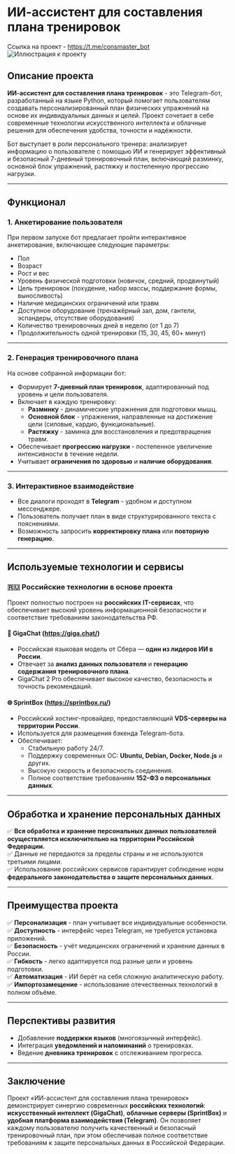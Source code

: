 # ИИ-ассистент для составления плана тренировок
Ссылка на проект - https://t.me/consmaster_bot
![Иллюстрация к проекту](https://github.com/)

## Описание проекта

**ИИ-ассистент для составления плана тренировок** - это Telegram-бот, разработанный на языке Python, который помогает пользователям создавать персонализированный план физических упражнений на основе их индивидуальных данных и целей. Проект сочетает в себе современные технологии искусственного интеллекта и облачные решения для обеспечения удобства, точности и надёжности.

Бот выступает в роли персонального тренера: анализирует информацию о пользователе с помощью ИИ и генерирует эффективный и безопасный 7-дневный тренировочный план, включающий разминку, основной блок упражнений, растяжку и постепенную прогрессию нагрузки.

---

## Функционал

### 1. **Анкетирование пользователя**
При первом запуске бот предлагает пройти интерактивное анкетирование, включающее следующие параметры:
- Пол
- Возраст
- Рост и вес
- Уровень физической подготовки (новичок, средний, продвинутый)
- Цель тренировок (похудение, набор массы, поддержание формы, выносливость)
- Наличие медицинских ограничений или травм
- Доступное оборудование (тренажёрный зал, дом, гантели, эспандеры, отсутствие оборудования)
- Количество тренировочных дней в неделю (от 1 до 7)
- Продолжительность одной тренировки (15, 30, 45, 60+ минут)

---

### 2. **Генерация тренировочного плана**
На основе собранной информации бот:
- Формирует **7-дневный план тренировок**, адаптированный под уровень и цели пользователя.
- Включает в каждую тренировку:
  - **Разминку** - динамические упражнения для подготовки мышц.
  - **Основной блок** - упражнения, направленные на достижение цели (силовые, кардио, функциональные).
  - **Растяжку** - заминка для восстановления и предотвращения травм.
- Обеспечивает **прогрессию нагрузки** - постепенное увеличение интенсивности в течение недели.
- Учитывает **ограничения по здоровью** и **наличие оборудования**.

---

### 3. **Интерактивное взаимодействие**
- Все диалоги проходят в **Telegram** - удобном и доступном мессенджере.
- Пользователь получает план в виде структурированного текста с пояснениями.
- Возможность запросить **корректировку плана** или **повторную генерацию**.

---

## Используемые технологии и сервисы

### 🇷🇺 **Российские технологии в основе проекта**
Проект полностью построен на **российских IT-сервисах**, что обеспечивает высокий уровень информационной безопасности и соответствие требованиям законодательства РФ.

#### 🤖 **GigaChat (https://giga.chat/)**
- Российская языковая модель от Сбера — **один из лидеров ИИ в России**.
- Отвечает за **анализ данных пользователя** и **генерацию содержания тренировочного плана**.
- GigaChat 2 Pro обеспечивает высокое качество, безопасность и точность рекомендаций.

#### 🌐 **SprintBox (https://sprintbox.ru/)**
- Российский хостинг-провайдер, предоставляющий **VDS-серверы на территории России**.
- Используется для размещения бэкенда Telegram-бота.
- Обеспечивает:
  - Стабильную работу 24/7.
  - Поддержку современных ОС: **Ubuntu, Debian, Docker, Node.js** и других.
  - Высокую скорость и безопасность соединения.
  - Полное соответствие требованиям **152-ФЗ о персональных данных**.

---

## Обработка и хранение персональных данных

✅ **Вся обработка и хранение персональных данных пользователей осуществляется исключительно на территории Российской Федерации.**  
✅ Данные не передаются за пределы страны и не используются третьими лицами.  
✅ Использование российских сервисов гарантирует соблюдение норм **федерального законодательства о защите персональных данных**.  

---

## Преимущества проекта

✅ **Персонализация** - план учитывает все индивидуальные особенности.  
✅ **Доступность** - интерфейс через Telegram, не требуется установка приложений.  
✅ **Безопасность** - учёт медицинских ограничений и хранение данных в России.  
✅ **Гибкость** - легко адаптируется под разные цели и уровень подготовки.  
✅ **Автоматизация** - ИИ берёт на себя сложную аналитическую работу.  
✅ **Импортозамещение** - использование отечественных технологий в полном объёме.

---

## Перспективы развития

- Добавление **поддержки языков** (многоязычный интерфейс).
- Интеграция **уведомлений и напоминаний** о тренировках.
- Ведение **дневника тренировок** с отслеживанием прогресса.

---

## Заключение

Проект «ИИ-ассистент для составления плана тренировок» демонстрирует синергию современных **российских технологий**: **искусственный интеллект (GigaChat)**, **облачные серверы (SprintBox)** и **удобная платформа взаимодействия (Telegram)**. Он позволяет каждому пользователю получить качественный и безопасный тренировочный план, при этом обеспечивая полное соответствие требованиям к защите персональных данных в Российской Федерации.

